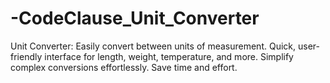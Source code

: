 # -CodeClause_Unit_Converter
Unit Converter: Easily convert between units of measurement. Quick, user-friendly interface for length, weight, temperature, and more. Simplify complex conversions effortlessly. Save time and effort.
